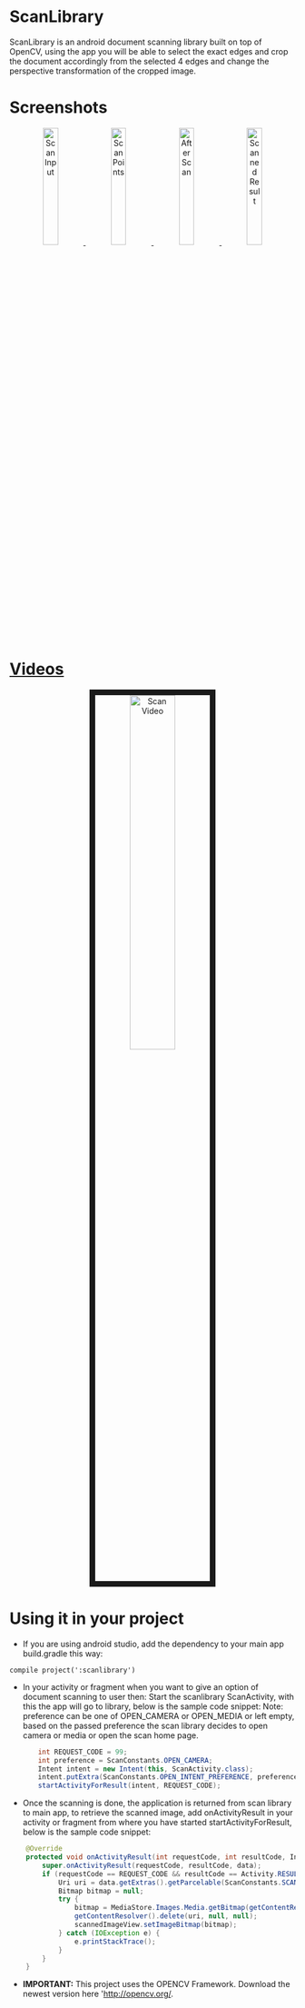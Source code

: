 # ScanLibrary
ScanLibrary is an android document scanning library built on top of OpenCV, using the app you will be able to select the exact edges and crop the document accordingly from the selected 4 edges and change the perspective transformation of the cropped image.

# Screenshots

<div align="center">

<a href="https://drive.google.com/drive/u/0/my-drive" />
<img width="23%" src="https://drive.google.com/drive/u/0/my-drive" alt="Scan Input" title="Scan Input"></img>

<a href="https://raw.githubusercontent.com/jhansireddy/AndroidScannerDemo/master/ScanDemoExample/screenshots/scanPoints.png" />
<img width="23%" src="https://raw.githubusercontent.com/jhansireddy/AndroidScannerDemo/master/ScanDemoExample/screenshots/scanPoints.png" alt="Scan Points" title="Scan Points"></img>

<a href="https://raw.githubusercontent.com/jhansireddy/AndroidScannerDemo/master/ScanDemoExample/screenshots/blackWhiteScannedResult.png" />
<img width="23%" src="https://raw.githubusercontent.com/jhansireddy/AndroidScannerDemo/master/ScanDemoExample/screenshots/blackWhiteScannedResult.png" alt="After Scan" title="After Scan"></img>

<a href="https://raw.githubusercontent.com/jhansireddy/AndroidScannerDemo/master/ScanDemoExample/screenshots/returned_scan_result.png" />
<img width="23%" src="https://raw.githubusercontent.com/jhansireddy/AndroidScannerDemo/master/ScanDemoExample/screenshots/returned_scan_result.png" alt="Scanned Result" title="Scanned Result"></img>

</div>

# Videos

<div align="center" >
<a href="http://www.youtube.com/watch?feature=player_embedded&v=Kl7rRZ79m6k" target="_blank"><img src="https://raw.githubusercontent.com/jhansireddy/AndroidScannerDemo/master/ScanDemoExample/screenshots/scanPoints.png" 
alt="Scan Video" width="40%" border="10" /></a>
</div>

# Using it in your project
- If you are using android studio, add the dependency to your main app build.gradle this way: 
```	    
compile project(':scanlibrary')
```
- In your activity or fragment when you want to give an option of document scanning to user then:
Start the scanlibrary ScanActivity, with this the app will go to library, below is the sample code snippet:
Note: preference can be one of OPEN_CAMERA or OPEN_MEDIA or left empty, based on the passed preference the scan library decides to open camera or media or open the scan home page.
```java
       int REQUEST_CODE = 99;
       int preference = ScanConstants.OPEN_CAMERA;
       Intent intent = new Intent(this, ScanActivity.class);
       intent.putExtra(ScanConstants.OPEN_INTENT_PREFERENCE, preference);
       startActivityForResult(intent, REQUEST_CODE);
```

- Once the scanning is done, the application is returned from scan library to main app, to retrieve the scanned image, add onActivityResult in your activity or fragment from where you have started startActivityForResult, below is the sample code snippet:
```java
    @Override
    protected void onActivityResult(int requestCode, int resultCode, Intent data) {
        super.onActivityResult(requestCode, resultCode, data);
        if (requestCode == REQUEST_CODE && resultCode == Activity.RESULT_OK) {
            Uri uri = data.getExtras().getParcelable(ScanConstants.SCANNED_RESULT);
            Bitmap bitmap = null;
            try {
                bitmap = MediaStore.Images.Media.getBitmap(getContentResolver(), uri);
                getContentResolver().delete(uri, null, null);
                scannedImageView.setImageBitmap(bitmap);
            } catch (IOException e) {
                e.printStackTrace();
            }
        }
    }
```


- **IMPORTANT:** This project uses the OPENCV Framework. Download the newest version here 'http://opencv.org/.
